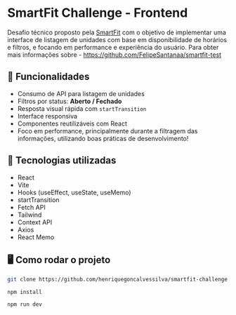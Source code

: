 # SmartFit Challenge - Frontend

Desafio técnico proposto pela [SmartFit](https://www.smartfit.com.br) com o objetivo de implementar uma interface de listagem de unidades com base em disponibilidade de horários e filtros, e focando em performance e experiência do usuário. Para obter mais informações sobre - https://github.com/FelipeSantanaa/smartfit-test
 
## 🚀 Funcionalidades

- Consumo de API para listagem de unidades
- Filtros por status: **Aberto / Fechado**
- Resposta visual rápida com `startTransition`
- Interface responsiva
- Componentes reutilizáveis com React
- Foco em performance, principalmente durante a filtragem das informações, utilizando boas práticas de desenvolvimento!

## 🧰 Tecnologias utilizadas

- React
- Vite
- Hooks (useEffect, useState, useMemo)
- startTransition
- Fetch API
- Tailwind
- Context API
- Axios
- React Memo

## 🖥️ Como rodar o projeto

```bash
git clone https://github.com/henriquegoncalvessilva/smartfit-challenge.git 
```
```
npm install
```
```
npm run dev
```


